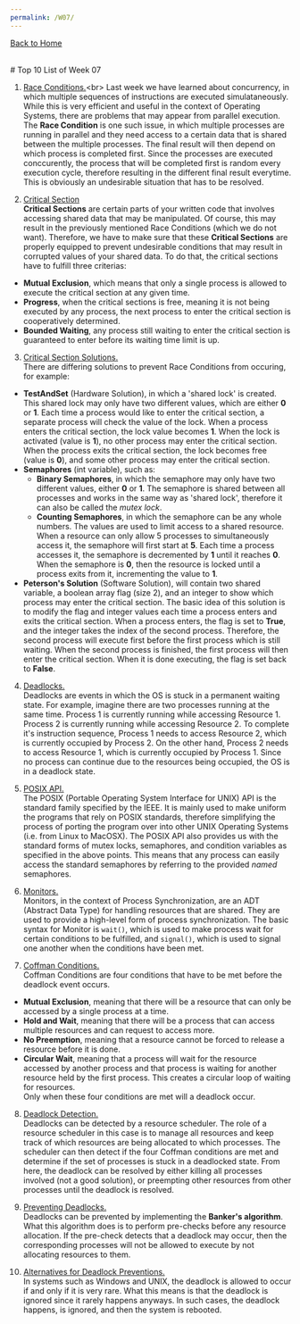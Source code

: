 ```yaml
---
permalink: /W07/
---
```

[Back to Home](../)

<br>
# Top 10 List of Week 07

1. [Race Conditions.](https://searchstorage.techtarget.com/definition/race-condition#:~:text=A%20race%20condition%20is%20an,sequence%20to%20be%20done%20correctly.)<br>
Last week we have learned about concurrency, in which multiple sequences of instructions are executed simulataneously. While this is very efficient and useful in the context of Operating Systems, there are problems that may appear from parallel execution. The **Race Condition** is one such issue, in which multiple processes are running in parallel and they need access to a certain data that is shared between the multiple processes. The final result will then depend on which process is completed first. Since the processes are executed conccurently, the process that will be completed first is random every execution cycle, therefore resulting in the different final result everytime. This is obviously an undesirable situation that has to be resolved.

2. [Critical Section ](https://medium.com/@yash.kukreja.98/day-12-cs-fundamentals-december-about-operating-systems-critical-section-problem-c70e457c619a)<br>
**Critical Sections** are certain parts of your written code that involves accessing shared data that may be manipulated. Of course, this may result in the previously mentioned Race Conditions (which we do not want). Therefore, we have to make sure that these **Critical Sections** are properly equipped to prevent undesirable conditions that may result in corrupted values of your shared data. To do that, the critical sections have to fulfill three criterias:
* **Mutual Exclusion**, which means that only a single process is allowed to execute the critical section at any given time.
* **Progress**, when the critical sections is free, meaning it is not being executed by any process, the next process to enter the critical section is cooperatively determined.
* **Bounded Waiting**, any process still waiting to enter the critical section is guaranteed to enter before its waiting time limit is up.

3. [Critical Section Solutions.](https://medium.com/@yash.kukreja.98/day-12-cs-fundamentals-december-about-operating-systems-critical-section-problem-c70e457c619a)<br>
There are differing solutions to prevent Race Conditions from occuring, for example:
* **TestAndSet** (Hardware Solution), in which a 'shared lock' is created. This shared lock may only have two different values, which are either **0** or **1**. Each time a process would like to enter the critical section, a separate process will check the value of the lock. When a process enters the critical section, the lock value becomes **1**. When the lock is activated (value is **1**), no other process may enter the critical section. When the process exits the critical section, the lock becomes free (value is **0**), and some other process may enter the critical section.<br>
* **Semaphores** (int variable), such as:
  - **Binary Semaphores**, in which the semaphore may only have two different values, either **0** or **1**. The semaphore is shared between all processes and works in the same way as 'shared lock', therefore it can also be called the *mutex lock*.
  - **Counting Semaphores**, in which the semaphore can be any whole numbers. The values are used to limit access to a shared resource. When a resource can only allow 5 processes to simultaneously access it, the semaphore will first start at **5**. Each time a process accesses it, the semaphore is decremented by **1** until it reaches **0**. When the semaphore is **0**, then the resource is locked until a process exits from it, incrementing the value to **1**.
* **Peterson's Solution** (Software Solution), will contain two shared variable, a boolean array flag (size 2), and an integer to show which process may enter the critical section. The basic idea of this solution is to modify the flag and integer values each time a process enters and exits the critical section. When a process enters, the flag is set to **True**, and the integer takes the index of the second process. Therefore, the second process will execute first before the first process which is still waiting. When the second process is finished, the first process will then enter the critical section. When it is done executing, the flag is set back to **False**. 

4. [Deadlocks.](https://www.tutorialspoint.com/process-deadlocks-in-operating-system)<br>
Deadlocks are events in which the OS is stuck in a permanent waiting state. For example, imagine there are two processes running at the same time. Process 1 is currently running while accessing Resource 1. Process 2 is currently running while accessing Resource 2. To complete it's instruction sequence, Process 1 needs to access Resource 2, which is currently occupied by Process 2. On the other hand, Process 2 needs to access Resource 1, which is currently occupied by Process 1. Since no process can continue due to the resources being occupied, the OS is in a deadlock state. 

5. [POSIX API.](https://whatis.techtarget.com/definition/POSIX-Portable-Operating-System-Interface)<br>
The POSIX (Portable Operating System Interface for UNIX) API is the standard family specified by the IEEE. It is mainly used to make uniform the programs that rely on POSIX standards, therefore simplifying the process of porting the program over into other UNIX Operating Systems (i.e. from Linux to MacOSX). The POSIX API also provides us with the standard forms of mutex locks, semaphores, and condition variables as specified in the above points. This means that any process can easily access the standard semaphores by referring to the provided *named* semaphores. 

6. [Monitors.](https://www.geeksforgeeks.org/monitors-in-process-synchronization/)<br>
Monitors, in the context of Process Synchronization, are an ADT (Abstract Data Type) for handling resources that are shared. They are used to provide a high-level form of process synchronization. The basic syntax for Monitor is `wait()`, which is used to make process wait for certain conditions to be fulfilled, and `signal()`, which is used to signal one another when the conditions have been met. 

7. [Coffman Conditions.](https://www.tutorialspoint.com/process-deadlocks-in-operating-system)<br>
Coffman Conditions are four conditions that have to be met before the deadlock event occurs.
* **Mutual Exclusion**, meaning that there will be a resource that can only be accessed by a single process at a time.
* **Hold and Wait**, meaning that there will be a process that can access multiple resources and can request to access more.
* **No Preemption**, meaning that a resource cannot be forced to release a resource before it is done.
* **Circular Wait**, meaning that a process will wait for the resource accessed by another process and that process is waiting for another resource held by the first process. This creates a circular loop of waiting for resources.<br>
Only when these four conditions are met will a deadlock occur.

8. [Deadlock Detection.](https://www.tutorialspoint.com/process-deadlocks-in-operating-system)<br>
Deadlocks can be detected by a resource scheduler. The role of a resource scheduler in this case is to manage all resources and keep track of which resources are being allocated to which processes. The scheduler can then detect if the four Coffman conditions are met and determine if the set of processes is stuck in a deadlocked state. From here, the deadlock can be resolved by either killing all processes involved (not a good solution), or preempting other resources from other processes until the deadlock is resolved.

9. [Preventing Deadlocks.](https://www.tutorialspoint.com/process-deadlocks-in-operating-system)<br>
Deadlocks can be prevented by implementing the **Banker's algorithm**. What this algorithm does is to perform pre-checks before any resource allocation. If the pre-check detects that a deadlock may occur, then the corresponding processes will not be allowed to execute by not allocating resources to them.

10. [Alternatives for Deadlock Preventions.](https://www.geeksforgeeks.org/introduction-of-deadlock-in-operating-system/)<br>
In systems such as Windows and UNIX, the deadlock is allowed to occur if and only if it is very rare. What this means is that the deadlock is ignored since it rarely happens anyways. In such cases, the deadlock happens, is ignored, and then the system is rebooted.
